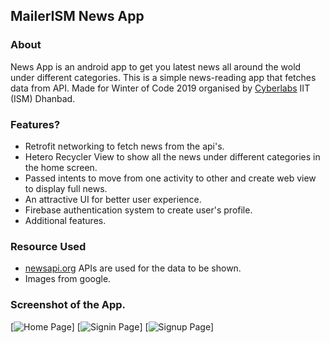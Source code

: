 
## MailerISM News App

### About

News App is an android app to get you latest news all around the wold under different categories. This is a simple news-reading app that fetches data from API. Made for Winter of Code 2019 organised by [Cyberlabs](https://github.com/Cyber-Labs) IIT (ISM) Dhanbad.

### Features?

- Retrofit networking to fetch news from the api's.
- Hetero Recycler View to show all the news under different categories in the home screen.
- Passed intents to move from one activity to other and create web view to display full news.
- An attractive UI for better user experience.
- Firebase authentication system to create user's profile.
- Additional features.

### Resource Used

* [newsapi.org](https://talk.openmrs.org/t/openmrs-android-client-user-guide/9845) APIs are used for the data to be shown.
* Images from google.


### Screenshot of the App.

[![Home Page](https://raw.githubusercontent.com/myselfpawanraj/Newsapp/master/Screenshots/1.PNG)]
[![Signin Page](https://raw.githubusercontent.com/myselfpawanraj/Newsapp/master/Screenshots/2.PNG)]
[![Signup Page](https://raw.githubusercontent.com/myselfpawanraj/Newsapp/master/Screenshots/3.PNG)]
